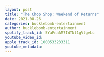 ```yaml
---
layout: post
title: "The Chop Shop: Weekend of Returns"
date: 2021-08-26
categories: bucklebomb-entertainment
author: bucklebomb-entertainment
spotify_track_id: 5YaFnaAM71WTNl1gVtgvLc
youtube_video_id: 
apple_track_id: 1000533233311
youtube_metadata: 
---
```

